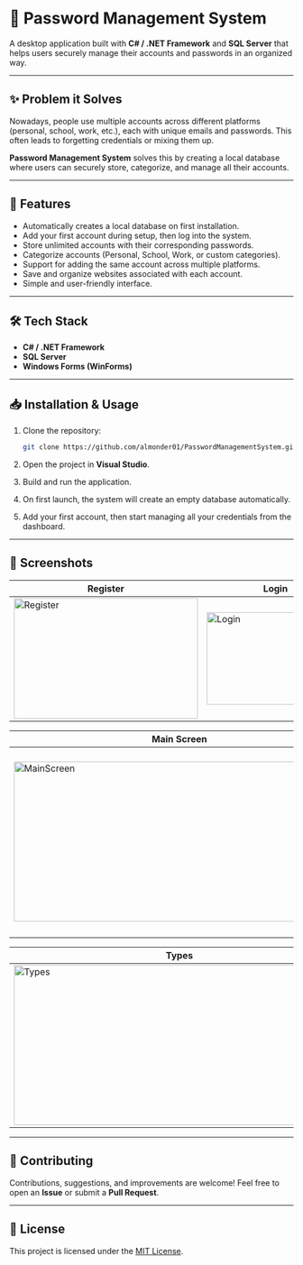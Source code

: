 # 🔐 Password Management System

A desktop application built with **C# / .NET Framework** and **SQL Server** that helps users securely manage their accounts and passwords in an organized way.

---

## ✨ Problem it Solves

Nowadays, people use multiple accounts across different platforms (personal, school, work, etc.), each with unique emails and passwords.
This often leads to forgetting credentials or mixing them up.

**Password Management System** solves this by creating a local database where users can securely store, categorize, and manage all their accounts.

---

## 🚀 Features

* Automatically creates a local database on first installation.
* Add your first account during setup, then log into the system.
* Store unlimited accounts with their corresponding passwords.
* Categorize accounts (Personal, School, Work, or custom categories).
* Support for adding the same account across multiple platforms.
* Save and organize websites associated with each account.
* Simple and user-friendly interface.

---

## 🛠️ Tech Stack

* **C# / .NET Framework**
* **SQL Server**
* **Windows Forms (WinForms)**

---

## 📥 Installation & Usage

1. Clone the repository:

   ```bash
   git clone https://github.com/almonder01/PasswordManagementSystem.git
   ```
2. Open the project in **Visual Studio**.
3. Build and run the application.
4. On first launch, the system will create an empty database automatically.
5. Add your first account, then start managing all your credentials from the dashboard.

---
## 📸 Screenshots

| Register | Login |
|----------|-------|
| <img width="326" height="214" alt="Register" src="https://github.com/user-attachments/assets/fc3a06a3-d2c0-4925-b83a-f6a997b7a48e" /> | <img width="244" height="164" alt="Login" src="https://github.com/user-attachments/assets/caabcf0c-a1df-468b-9332-176c627357b8" /> |

| Main Screen | Add Account |
|-------------|-------------|
| <img width="587" height="284" alt="MainScreen" src="https://github.com/user-attachments/assets/d791ce9b-772a-482d-9f8f-293ee9f566f9" /> | <img width="392" height="331" alt="AddAccount" src="https://github.com/user-attachments/assets/c30064f3-6db0-4f0d-b901-2ddd1c5aaa74" /> |

| Types | Edit |
|-------|------|
| <img width="587" height="284" alt="Types" src="https://github.com/user-attachments/assets/4a1c75a1-a121-4ac4-9064-7d4e08d3f55b" /> | <img width="587" height="284" alt="Edit" src="https://github.com/user-attachments/assets/681598db-7b7e-4108-b8ab-58e17d259e33" /> |




---

## 🤝 Contributing

Contributions, suggestions, and improvements are welcome!
Feel free to open an **Issue** or submit a **Pull Request**.

---

## 📄 License

This project is licensed under the [MIT License](LICENSE).
